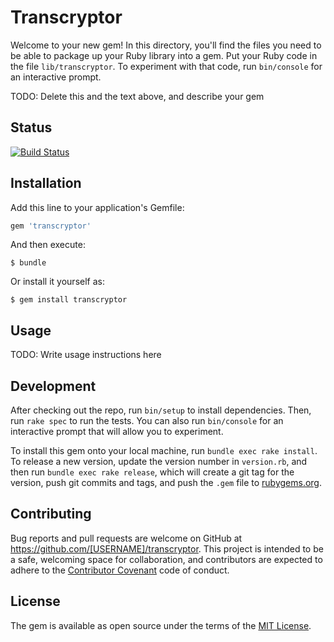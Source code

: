 # Transcryptor

Welcome to your new gem! In this directory, you'll find the files you need to be able to package up your Ruby library into a gem. Put your Ruby code in the file `lib/transcryptor`. To experiment with that code, run `bin/console` for an interactive prompt.

TODO: Delete this and the text above, and describe your gem

## Status

[![Build Status](https://travis-ci.org/riboseinc/transcryptor.svg?branch=master)](https://travis-ci.org/riboseinc/transcryptor)

## Installation

Add this line to your application's Gemfile:

```ruby
gem 'transcryptor'
```

And then execute:

    $ bundle

Or install it yourself as:

    $ gem install transcryptor

## Usage

TODO: Write usage instructions here

## Development

After checking out the repo, run `bin/setup` to install dependencies. Then, run `rake spec` to run the tests. You can also run `bin/console` for an interactive prompt that will allow you to experiment.

To install this gem onto your local machine, run `bundle exec rake install`. To release a new version, update the version number in `version.rb`, and then run `bundle exec rake release`, which will create a git tag for the version, push git commits and tags, and push the `.gem` file to [rubygems.org](https://rubygems.org).

## Contributing

Bug reports and pull requests are welcome on GitHub at https://github.com/[USERNAME]/transcryptor. This project is intended to be a safe, welcoming space for collaboration, and contributors are expected to adhere to the [Contributor Covenant](http://contributor-covenant.org) code of conduct.


## License

The gem is available as open source under the terms of the [MIT License](http://opensource.org/licenses/MIT).

